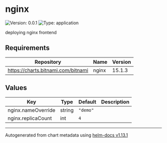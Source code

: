 # nginx

![Version: 0.0.1](https://img.shields.io/badge/Version-0.0.1-informational?style=flat-square) ![Type: application](https://img.shields.io/badge/Type-application-informational?style=flat-square)

deploying nginx frontend

## Requirements

| Repository | Name | Version |
|------------|------|---------|
| https://charts.bitnami.com/bitnami | nginx | 15.1.3 |

## Values

| Key | Type | Default | Description |
|-----|------|---------|-------------|
| nginx.nameOverride | string | `"demo"` |  |
| nginx.replicaCount | int | `4` |  |

----------------------------------------------
Autogenerated from chart metadata using [helm-docs v1.13.1](https://github.com/norwoodj/helm-docs/releases/v1.13.1)
